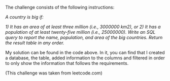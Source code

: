 The challenge consists of the following instructions:

*A country is big if:*

*1) It has an area of at least three million (i.e., 3000000 km2), or*
*2) It has a population of at least twenty-five million (i.e., 25000000).* 
*Write an SQL query to report the name, population, and area of the big countries. Return the result table in any order.* 

My solution can be found in the code above. In it, you can find that I created a database, the table, added information to the columns and filtered in order to only show the information that follows the requirements. 

(This challenge was taken from leetcode.com)


